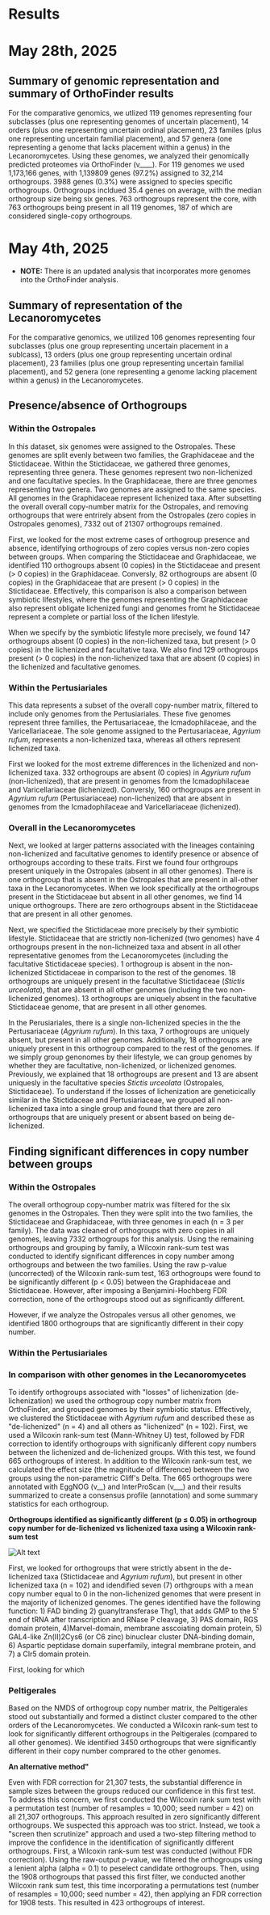 # Results

# May 28th, 2025

## Summary of genomic representation and summary of OrthoFinder results

For the comparative genomics, we utlized 119 genomes representing four subclasses (plus one representing genomes of uncertain placement), 14 orders (plus one representing uncertain ordinal placement), 23 familes (plus one representing uncertain familial placement), and 57 genera (one representing a genome that lacks placement within a genus) in the Lecanoromycetes. Using these genomes, we analyzed their genomically predicted proteomes via OrthoFinder (v____). For 119 genomes we used 1,173,166 genes, with 1,139809 genes (97.2%) assigned to 32,214 orthogroups. 3988 genes (0.3%) were assigned to species specific orthogroups. Orthogroups incldued 35.4 genes on average, with the median orthogroup size being six genes. 763 orthogroups represent the core, with 763 orthogroups being present in all 119 genomes, 187 of which are considered single-copy orthogroups.


# May 4th, 2025

* **NOTE:** There is an updated analysis that incorporates more genomes into the OrthoFinder analysis. 
## Summary of representation of the Lecanoromycetes

For the comparative genomics, we utilized 106 genomes representing four subclasses (plus one group representing uncertain placement in a sublcass), 13 orders (plus one group representing uncertain ordinal placement), 23 families (plus one group representing uncertain familial placement), and 52 genera (one representing a genome lacking placement within a genus) in the Lecanoromycetes.

## Presence/absence of Orthogroups 

### Within the Ostropales

In this dataset, six genomes were assigned to the Ostropales. These genomes are split evenly between two families, the Graphidaceae and the Stictidaceae. Within the Stictidaceae, we gathered three genomes, representing three genera. These genomes represent two non-lichenized and one facultative species. In the Graphidaceae, there are three genomes representing two genera. Two genomes are assigned to the same species. All genomes in the Graphidaceae represent lichenized taxa. After subsetting the overall overall copy-number matrix for the Ostropales, and removing orthogroups that were entrirely absent from the Ostropales (zero copies in Ostropales genomes), 7332 out of 21307 orthogroups remained. 

First, we looked for the most extreme cases of orthogroup presence and absence, identifying orthogroups of zero copies versus non-zero copies between groups. When comparing the Stictidaceae and Graphidaceae, we identified 110 orthogroups absent (0 copies) in the Stictidaceae and present (> 0 copies) in the Graphidaceae. Conversly, 82 orthogroups are absent (0 copies) in the Graphidaceae that are present (> 0 copies) in the Stictidaceae. Effectively, this comparison is also a comparison between symbiotic lifestyles, where the genomes representing the Graphidaceae also represent obligate lichenized fungi and genomes fromt he Stictidaceae represent a complete or partial loss of the lichen lifestyle.

When we specify by the symbiotic lifestyle more precisely, we found 147 orthogroups absent (0 copies) in the non-lichenized taxa, but present (> 0 copies) in the lichenized and facultative taxa. We also find 129 orthogroups present (> 0 copies) in the non-lichenized taxa that are absent (0 copies) in the lichenized and facultative genomes. 

### Within the Pertusiariales

This data represents a subset of the overall copy-number matrix, filtered to include only genomes from the Pertusiariales. These five genomes represent three families, the Pertusariaceae, the Icmadophilaceae, and the Varicellariaceae. The sole genome assigned to the Pertusariaceae, *Agyrium rufum*, represents a non-lichenized taxa, whereas all others represent lichenized taxa.

First we looked for the most extreme differences in the lichenized and non-lichenized taxa. 332 orthogroups are absent (0 copies) in *Agyrium rufum* (non-lichenized), that are present in genomes from the Icmadophilaceae and Varicellariaceae (lichenized). Conversly, 160 orthogroups are present in *Agyrium rufum* (Pertusiariaceae) non-lichenized) that are absent in genomes from the Icmadophilaceae and Varicellariaceae (lichenized).

### Overall in the Lecanoromycetes

Next, we looked at larger patterns associated with the lineages containing non-lichenized and facultative genomes to identify presence or absence of orthogroups according to these traits. First we found four orthgroups present uniquely in the Ostropales (absent in all other genomes). There is one orthogroup that is absent in the Ostropales that are present in all-other taxa in the Lecanoromycetes. When we look specifically at the orthogroups present in the Stictidaceae but absent in all other genomes, we find 14 unique orthogroups. There are zero orthogroups absent in the Stictidaceae that are present in all other genomes.

Next, we specified the Stictidaceae more precisely by their symbiotic lifestyle. Stictidaceae that are strictly non-lichenized (two genomes) have 4 orthogroups present in the non-lichneized taxa and absent in all other representative genomes from the Lecanoromycetes (including the facultative Stictidaceae species). 1 orthogroup is absent in the non-lichenized Stictidaceae in comparison to the rest of the genomes. 18 orthogroups are uniquely present in the facultative Stictidaceae (*Stictis urceolata*), that are absent in all other genomes (including the two non-lichenized genomes). 13 orthogroups are uniquely absent in the facultative Stictidaceae genome, that are present in all other genomes.

In the Perusiariales, there is a single non-lichenized species in the the Pertusariaceae (*Agyrium rufum*). In this taxa, 7 orthogroups are uniquely absent, but present in all other genomes. Additionally, 18 orthogroups are uniquely present in this orthogroup compared to the rest of the genomes. If we simply group genonomes by their lifestyle, we can group genomes by whether they are facultative, non-lichenized, or lichenized genomes. Previously, we explained that 18 orthogroups are present and 13 are absent uniquesly in the facultative species *Stictis urceolata* (Ostropales, Stictidaceae). To understand if the losses of lichenization are geneticically similar in the Stictidaceae and Pertusiariaceae, we grouped all non-lichenized taxa into a single group and found that there are zero orthogroups that are uniquely present or absent based on being de-lichenized.

## Finding significant differences in copy number between groups

### Within the Ostropales

The overall orthogroup copy-number matrix was filtered for the six genomes in the Ostropales. Then they were split into the two families, the Stictidaceae and Graphidaceae, with three genomes in each (n = 3 per family). The data was cleaned of orthogroups with zero copies in all genomes, leaving 7332 orthogroups for this analysis. Using the remaining orthogroups and grouping by family, a Wilcoxin rank-sum test was conducted to identify significant differences in copy number among orthogroups and between the two families. Using the raw p-value (uncorrected) of the Wilcoxin rank-sum test, 163 orthogroups were found to be significantly different (p < 0.05) between the Graphidaceae and Stictidaceae. However, after imposing a Benjamini-Hochberg FDR correction, none of the orthogroups stood out as significantly different.

However, if we analyze the Ostropales versus all other genomes, we identified 1800 orthogroups that are significantly different in their copy number.

### Within the Pertusiariales

### In comparison with other genomes in the Lecanoromycetes

To identify orthogroups associated with "losses" of lichenization (de-lichenization) we used the orthogroup copy number matrix from OrthoFinder, and grouped genomes by their symbiotic status. Effectively, we clustered the Stictidaceae with *Agyrium rufum* and described these as "de-lichenized" (n = 4) and all others as "lichenized" (n = 102). First, we used a Wilcoxin rank-sum test (Mann-Whitney U) test, followed by FDR correction to identify orthogroups with significanly different copy numbers between the lichenized and de-lichenized groups. With this test, we found 665 orthogroups of interest. In addition to the Wilcoxin rank-sum test, we calculated the effect size (the magnitude of difference) between the two groups using the non-parametric Cliff's Delta. The 665 orthogroups were annotated with EggNOG (v__) and InterProScan (v___) and their results summarized to create a consensus profile (annotation) and some summary statistics for each orthogroup.

**Orthogroups identified as significantly different (p ≤ 0.05) in orthogroup copy number for de-lichenized vs lichenized taxa using a Wilcoxin rank-sum test**

![Alt text](https://github.com/edwhisnant/lichen-comparative-genomics/blob/main/misc/wilcoxin-filtered-norm-gene-copy-by-ncbi-tax.png)

First, we looked for orthogroups that were strictly absent in the de-lichenized taxa (Stictidaceae and *Agyrium rufum*), but present in other lichenized taxa (n = 102) and idendified seven (7) orthgroups with a mean copy number equal to 0 in the non-lichenized genomes that were present in the majority of lichenized genomes. The genes identified have the following function: 1) FAD binding 2) guanyltransferase Thg1, that adds GMP to the 5' end of tRNA after transcription and RNase P cleavage, 3) PAS domain, RGS domain protein, 4)Marvel-domain, membrane asscoiating domain protein, 5) GAL4-like Zn(II)2Cys6 (or C6 zinc) binuclear cluster DNA-binding domain, 6) Aspartic peptidase domain superfamily, integral membrane protein, and 7) a Clr5 domain protein.

First, looking for which 

### Peltigerales

Based on the NMDS of orthogroup copy number matrix, the Peltigerales stood out substantially and formed a distinct cluster compared to the other orders of the Lecanoromycetes. We conducted a Wilcoxin rank-sum test to look for significantly different orthogroups in the Peltigerales (compared to all other genomes). We identified 3450 orthogroups that were significantly different in their copy number comprared to the other genomes. 

**An alternative method"**
  
Even with FDR correction for 21,307 tests, the substantial difference in sample sizes between the groups reduced our confidence in this first test. To address this concern, we first conducted the Wilcoxin rank sum test with a permutation test (number of resamples = 10,000; seed number = 42) on all 21,307 orthogroups. This approach resulted in zero significantly different orthogroups. We suspected this approach was too strict. Instead, we took a "screen then scrutinize" approach and used a two-step filtering method to improve the confidence in the identification of significantly different orthogroups. First, a Wilcoxin rank-sum test was conducted (without FDR correction). Using the raw-output p-value, we filtered the orthogroups using a lenient alpha (alpha = 0.1) to peselect candidate orthogroups. Then, using the 1908 orthogroups that passed this first filter, we conducted another Wilcoxin rank sum test, this time incorporating a permutations test (number of resamples = 10,000; seed number = 42), then applying an FDR correction for 1908 tests. This resulted in 423 orthogroups of interest.


